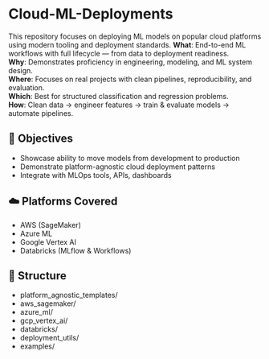# Cloud-ML-Deployments

This repository focuses on deploying ML models on popular cloud platforms using modern tooling and deployment standards.
**What**: End-to-end ML workflows with full lifecycle — from data to deployment readiness.  
**Why**: Demonstrates proficiency in engineering, modeling, and ML system design.  
**Where**: Focuses on real projects with clean pipelines, reproducibility, and evaluation.  
**Which**: Best for structured classification and regression problems.  
**How**: Clean data → engineer features → train & evaluate models → automate pipelines.

## 🎯 Objectives

- Showcase ability to move models from development to production
- Demonstrate platform-agnostic cloud deployment patterns
- Integrate with MLOps tools, APIs, dashboards

## ☁️ Platforms Covered

- AWS (SageMaker)
- Azure ML
- Google Vertex AI
- Databricks (MLflow & Workflows)

## 📁 Structure

- platform_agnostic_templates/
- aws_sagemaker/
- azure_ml/
- gcp_vertex_ai/
- databricks/
- deployment_utils/
- examples/
